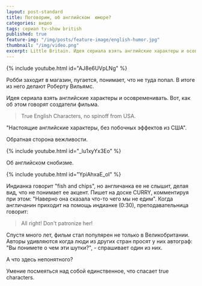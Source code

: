 ```yaml
---
layout: post-standard
title: Поговорим, об английском  юморе?
categories: видео
tags: сериал tv-show british
published: true
feature-img: "/img/posts/feature-image/english-humor.jpg"
thumbnail: "/img/video.png"
excerpt: Little Britain. Идея сериала взять английские характеры и осовременивать. Вот, как об этом говорят создатели фильма.
---
```





{% include youtube.html id="AJ8e6UVpLNg" %}

Робби заходит в магазин, пугается, понимает, что не туда попал. В итоге из него делают Роберту Вильямс.  

Идея сериала взять английские характеры и осовременивать. Вот, как об этом говорят создатели фильма.
<!-- Дальше -->

<blockquote>
True English Characters, no spinoff from USA.
</blockquote>

"Настоящие английские характеры, без побочных эффектов из США".




Обратная сторона вежливости. 

{% include youtube.html id="_lu1xyYx3Eo" %}




Об английском снобизме. 

{% include youtube.html id="YpiAhxaE_oI" %}

Индианка говорит "fish and chips", но англичанка ее не слышит, делая вид, что не понимает ее акцент. Пишет на доске CURRY, комментируя при этом: "Наверно она сказала что-то чего мы не едим". Когда англичанин приходит на помощь индианке (0:30), преподавательница говорит:
<blockquote>
All right! Don't patronize her!
 </blockquote>
 
 
 Cпустя много лет, фильм стал популярен не только в Великобритании. Авторы удивляются когда люди из других стран просят у них автограф: "Вы понимете о чем эти шутки?", - спрашивает один из них.
 
 А что здесь непонятного?  
 
Умение посмеяться над собой единственное, что спасает true characters. 








